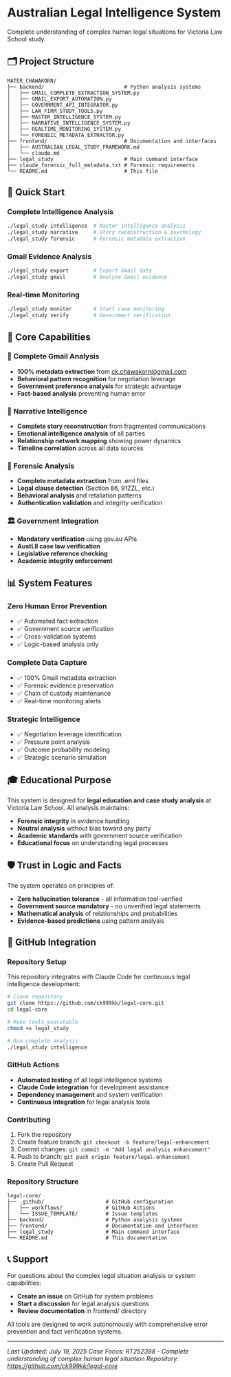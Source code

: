 # Australian Legal Intelligence System

Complete understanding of complex human legal situations for Victoria Law School study.

## 🗂️ Project Structure

```
MATER_CHAWAKORN/
├── backend/                          # Python analysis systems
│   ├── GMAIL_COMPLETE_EXTRACTION_SYSTEM.py
│   ├── GMAIL_EXPORT_AUTOMATION.py
│   ├── GOVERNMENT_API_INTEGRATOR.py
│   ├── LAW_FIRM_STUDY_TOOLS.py
│   ├── MASTER_INTELLIGENCE_SYSTEM.py
│   ├── NARRATIVE_INTELLIGENCE_SYSTEM.py
│   ├── REALTIME_MONITORING_SYSTEM.py
│   └── FORENSIC_METADATA_EXTRACTOR.py
├── frontend/                         # Documentation and interfaces
│   ├── AUSTRALIAN_LEGAL_STUDY_FRAMEWORK.md
│   └── claude.md
├── legal_study                       # Main command interface
├── claude_forensic_full_metadata.txt # Forensic requirements
└── README.md                         # This file
```

## 🚀 Quick Start

### Complete Intelligence Analysis
```bash
./legal_study intelligence  # Master intelligence analysis
./legal_study narrative     # Story reconstruction & psychology
./legal_study forensic      # Forensic metadata extraction
```

### Gmail Evidence Analysis
```bash
./legal_study export        # Export Gmail data
./legal_study gmail         # Analyze Gmail evidence
```

### Real-time Monitoring
```bash
./legal_study monitor       # Start case monitoring
./legal_study verify        # Government verification
```

## 🎯 Core Capabilities

### 📧 Complete Gmail Analysis
- **100% metadata extraction** from ck.chawakorn@gmail.com
- **Behavioral pattern recognition** for negotiation leverage
- **Government preference analysis** for strategic advantage
- **Fact-based analysis** preventing human error

### 🧠 Narrative Intelligence
- **Complete story reconstruction** from fragmented communications
- **Emotional intelligence analysis** of all parties
- **Relationship network mapping** showing power dynamics
- **Timeline correlation** across all data sources

### 🔬 Forensic Analysis
- **Complete metadata extraction** from .eml files
- **Legal clause detection** (Section 86, 91ZZL, etc.)
- **Behavioral analysis** and retaliation patterns
- **Authentication validation** and integrity verification

### 🏛️ Government Integration
- **Mandatory verification** using gov.au APIs
- **AustLII case law verification**
- **Legislative reference checking**
- **Academic integrity enforcement**

## 📊 System Features

### Zero Human Error Prevention
- ✅ Automated fact extraction
- ✅ Government source verification
- ✅ Cross-validation systems
- ✅ Logic-based analysis only

### Complete Data Capture
- ✅ 100% Gmail metadata extraction
- ✅ Forensic evidence preservation
- ✅ Chain of custody maintenance
- ✅ Real-time monitoring alerts

### Strategic Intelligence
- ✅ Negotiation leverage identification
- ✅ Pressure point analysis
- ✅ Outcome probability modeling
- ✅ Strategic scenario simulation

## 🎓 Educational Purpose

This system is designed for **legal education and case study analysis** at Victoria Law School. All analysis maintains:

- **Forensic integrity** in evidence handling
- **Neutral analysis** without bias toward any party
- **Academic standards** with government source verification
- **Educational focus** on understanding legal processes

## 🛡️ Trust in Logic and Facts

The system operates on principles of:
- **Zero hallucination tolerance** - all information tool-verified
- **Government source mandatory** - no unverified legal statements
- **Mathematical analysis** of relationships and probabilities
- **Evidence-based predictions** using pattern analysis

## 🐙 GitHub Integration

### Repository Setup
This repository integrates with Claude Code for continuous legal intelligence development:

```bash
# Clone repository
git clone https://github.com/ck999kk/legal-core.git
cd legal-core

# Make tools executable
chmod +x legal_study

# Run complete analysis
./legal_study intelligence
```

### GitHub Actions
- **Automated testing** of all legal intelligence systems
- **Claude Code integration** for development assistance
- **Dependency management** and system verification
- **Continuous integration** for legal analysis tools

### Contributing
1. Fork the repository
2. Create feature branch: `git checkout -b feature/legal-enhancement`
3. Commit changes: `git commit -m "Add legal analysis enhancement"`
4. Push to branch: `git push origin feature/legal-enhancement`
5. Create Pull Request

### Repository Structure
```
legal-core/
├── .github/                    # GitHub configuration
│   ├── workflows/              # GitHub Actions
│   └── ISSUE_TEMPLATE/         # Issue templates
├── backend/                    # Python analysis systems
├── frontend/                   # Documentation and interfaces
├── legal_study                 # Main command interface
└── README.md                   # This documentation
```

## 📞 Support

For questions about the complex legal situation analysis or system capabilities:
- **Create an issue** on GitHub for system problems
- **Start a discussion** for legal analysis questions
- **Review documentation** in frontend/ directory

All tools are designed to work autonomously with comprehensive error prevention and fact verification systems.

---

*Last Updated: July 19, 2025*
*Case Focus: RT252398 - Complete understanding of complex human legal situation*
*Repository: https://github.com/ck999kk/legal-core*
